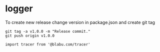 # logger

To create new release change version in package.json and create git tag

```
git tag -a v1.0.0 -m "Release commit."
git push origin v1.0.0
```

```
import tracer from '@blabu.com/tracer'
```
